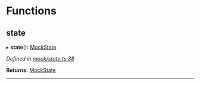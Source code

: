 

# Functions

<a id="state"></a>

##  state

▸ **state**(): [MockState](_mock_types_d_.md#mockstate)

*Defined in [mock/state.ts:38](https://github.com/polkadot-js/api/blob/f405b52/packages/api-provider/src/mock/state.ts#L38)*

**Returns:** [MockState](_mock_types_d_.md#mockstate)

___

